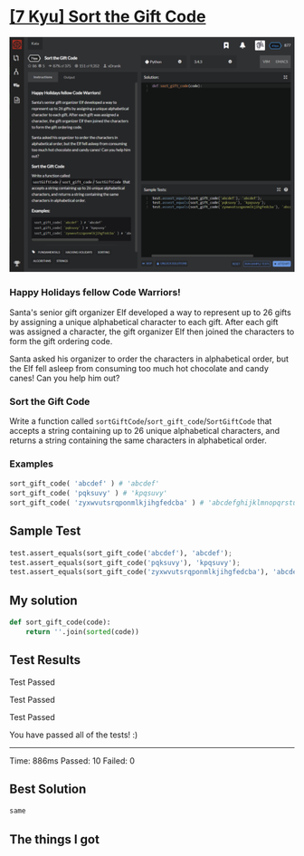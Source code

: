# [[7 Kyu] Sort the Gift Code](https://www.codewars.com/kata/52aeb2f3ad0e952f560005d3/train/python)

![image](./Problem.png)

### Happy Holidays fellow Code Warriors!

Santa's senior gift organizer Elf developed a way to represent up to 26 gifts by assigning a unique alphabetical character to each gift. After each gift was assigned a character, the gift organizer Elf then joined the characters to form the gift ordering code.

Santa asked his organizer to order the characters in alphabetical order, but the Elf fell asleep from consuming too much hot chocolate and candy canes! Can you help him out?

### Sort the Gift Code

Write a function called `sortGiftCode`/`sort_gift_code`/`SortGiftCode` that accepts a string containing up to 26 unique alphabetical characters, and returns a string containing the same characters in alphabetical order.

### Examples

```python
sort_gift_code( 'abcdef' ) # 'abcdef'
sort_gift_code( 'pqksuvy' ) # 'kpqsuvy'
sort_gift_code( 'zyxwvutsrqponmlkjihgfedcba' ) # 'abcdefghijklmnopqrstuvwxyz'
```



## Sample Test

```python
test.assert_equals(sort_gift_code('abcdef'), 'abcdef');
test.assert_equals(sort_gift_code('pqksuvy'), 'kpqsuvy');
test.assert_equals(sort_gift_code('zyxwvutsrqponmlkjihgfedcba'), 'abcdefghijklmnopqrstuvwxyz');
```



## My solution

```python
def sort_gift_code(code):
    return ''.join(sorted(code))
```



## Test Results

Test Passed

Test Passed

Test Passed

You have passed all of the tests! :)

---------

Time: 886ms Passed: 10 Failed: 0



## Best Solution

```python
same
```



## The things I got

